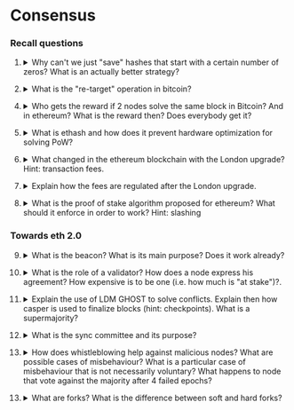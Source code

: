 # Consensus

### Recall questions

1. <details markdown=1><summary markdown="span"> Why can't we just "save" hashes that start with a certain number of zeros? What is an actually better strategy? </summary>
    
    \
    No! In fact, either ==the block header== or the ==position of the nonce (hence the name hasharound)== is going to change depending on the block. \
    A much better strategy for achieving faster solving times is to ==split computation among different nodes, having each machine working on different partitions of possible nonces==. Note however that only the winning node is going to get the reward...
    ![](../../static/BDT/cons1.png)

</details>


2. <details markdown=1><summary markdown="span"> What is the "re-target" operation in bitcoin?  </summary>
    
    \
    It's the operation by which ==the bitcoin protocol ensures a constant difficulty, namely 2016 blocks every 2 weeks==. The name comes from the fact in the PoW algorithm, we look for a block digest ==less or equal to a given target==.

</details>


4. <details markdown=1><summary markdown="span"> Who gets the reward if 2 nodes solve the same block in Bitcoin? And in ethereum? What is the reward then? Does everybody get it? </summary>
    
    \
    Sadly for bitcoin miners, only the ==winning node==! In ethereum, however, things work a bit differently:  we have ==ommers (a.k.a uncles)==, which are ==blocks for which the PoW has been solved but not "in time"== (i.e. the chain continued after another block.)
    
    ![](../../static/BDT/cons2.png)

	Interestingly, ==for every uncle U in block B, the miner of B gets an additional 3.125%== of reward.

</details>


5. <details markdown=1><summary markdown="span"> What is ethash and how does it prevent hardware optimization for solving PoW?  </summary>
    
    \
    Ethash is ethereum's way of ==defending against hardware optimised computation==. One common example in the bitcoin blockchain are ASICs. \
    What ethash does is ==relying on a DAG weighing in at 1GB, changing every 125 hours==.  This makes it harder as 1TB of RAM, especially at the time of release, was really expensive.
    
</details>


6. <details markdown=1><summary markdown="span"> What changed in the ethereum blockchain with the London upgrade?  Hint: transaction fees.</summary>
    
    \
    ![](../../static/BDT/cons8.png)

	In short, ==part of eth is now burnt== in order ==
    
</details>


7. <details markdown=1><summary markdown="span"> Explain how the fees are regulated after the London upgrade.  </summary>
    
    \
	After london upgrade, ==fees are automatically regulated by the system==. An example follows:

	![](../../static/BDT/cons9.png)

	The ==target size is 15M gas units==, with a ==30M max cap==. If ==network utilisation does not decrease, the base fee is increased by 12.5==, otherwise it is ==decreased if network capacity goes below 50%==. 

</details>


8. <details markdown=1><summary markdown="span"> What is the proof of stake algorithm proposed for ethereum? What should it enforce in order to work?  Hint: slashing </summary>
    
    \
    The main idea is the following: ==the more is left at stake by users, the less likely they are to subvert the blockchain==. This is effectively ensured by having ==**validators** place a bet on the blockchain they deem true==. If they are "right", they get a reward. \
    However, in order to work, ==this protocol must ensure  that one cannot simply bet on all chains in order to win==. Because of this, ==slashing is introduced==: some of the ==validator's deposit is going to be burnt with immediate logout if the slashing conditions are violated!==. 

	![](../../static/BDT/cons3.png)

	This overlay (consisting of more things than just slashing!) for the existing PoW chain is known as ==Casper, the friendly finality gadget==.
   
    
</details>

### Towards eth 2.0


9. <details markdown=1><summary markdown="span"> What is the beacon? What is its main purpose? Does it work already? </summary>
    
    \
    The beacon is ==a proof of stake chain, which will be the "next" evolution of the existing eth blockchain==. The main idea is to ==make things faster: delegate smart contracts executions to shards, while the backbone executes transactions.==
    After a while, the shards ==roll up to synch with the beacon==. \
    The beacon mechanism effectively started working on ==September 2022, with the Paris upgrade, a.k.a. the Merge==.

	![](../../static/BDT/cons4.png)
    
</details>


10. <details markdown=1><summary markdown="span"> What is the role of a validator? How does a node express his agreement? How expensive is to be one (i.e. how much is "at stake")?. </summary>
    
    \
    At the moment, being a validator is expensive!
    ![](../../static/BDT/cons5.png)

	A validator is responsible for:
	- ==checking the validity of propagated blocks==
	- ==create and propagate new blocks, if they are the proposer==

	==Agreement is expressed with attestations== for block deemed valid.

</details>


11. <details markdown=1><summary markdown="span"> Explain the use of LDM GHOST to solve conflicts. Explain then how casper is used to finalize blocks (hint: checkpoints). What is a supermajority? </summary>
    
    \
	LDM GHOST is used to ==decide agreement on the next block in a chain==. It basically ==favours the block with the most attestations, only considering the most recent messages from each validator== (hence the greediness). Here is an example of the mechanism (reads from bottom to top!):

	 ![](../../static/BDT/cons10.png)

	For what regards Casper instead:

	![](../../static/BDT/cons6.png)

	It is also important that a ==“supermajority link” must exist between successive checkpoints A and B== (i.e., 2/3 of the total staked ETH voting that checkpoint B is the correct descendant of checkpoint A) ==to upgrade A to finalized and B to justified==.

	![](../../static/BDT/cons11.png)

</details>


12. <details markdown=1><summary markdown="span"> What is the sync committee and its purpose? </summary>
    
    \
	Every 256 epochs (~27 hours), a sync committee is randomly assigned. It is a ==group of 512 validators that signs block headers for each new slot. A light client can take these headers to represent accurate and validated blocks==. 
    
</details>


13. <details markdown=1><summary markdown="span"> How does whistleblowing help against malicious nodes? What are possible cases of misbehaviour?  What is a particular case of misbehaviour that is not necessarily voluntary?  What happens to node that vote against the majority after 4 failed epochs? </summary>
    
    \
	A ==whistleblowing validator sends a message to be included in the next block, in order to signal a node that is caught doing one of the following==:

	![](../../static/BDT/cons7.png)

	The offending node is going to be ==slashed and eventually removed==. Note that ==inactivity is also considered as sabotage==: after 4 failed epochs, nodes that vote against the majority are penalised.
    
</details>


13. <details markdown=1><summary markdown="span"> What are forks? What is the difference between soft and hard forks?</summary>
    
    \
	Forks:
	- ==hard==: non backwards compatible, old nodes are "excluded from the new blockchain and go on their own;
	- ==soft==: backwards compatible, i.e. nodes that ==refuse to acknowledge the fork simply ignore the updated protocol==.
    
</details>